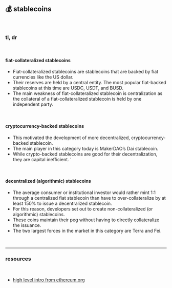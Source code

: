 ## 💰 stablecoins

<br>

### tl, dr

<br>

#### fiat-collateralized stablecoins 

* Fiat-collateralized stablecoins are stablecoins that are backed by fiat currencies like the US dollar. 
* Their reserves are held by a central entity. The most popular fiat-backed stablecoins at this time are USDC, USDT, and BUSD. 
* The main weakness of fiat-collateralized stablecoin is centralization as the collateral of a fiat-collateralized stablecoin is held by one independent party.

<br>

#### cryptocurrency-backed stablecoins

*  This motivated the development of more decentralized, cryptocurrency-backed stablecoin. 
*  The main player in this category today is MakerDAO’s Dai stablecoin.
*  While crypto-backed stablecoins are good for their decentralization, they are capital inefficient. '

<br>

#### decentralized (algorithmic) stablecoins

*  The average consumer or institutional investor would rather mint 1:1 through a centralized fiat stablecoin than have to over-collateralize by at least 150% to issue a decentralized stablecoin. 
*  For this reason, developers set out to create non-collateralized (or algorithmic) stablecoins. 
*  These coins maintain their peg without having to directly collateralize the issuance. 
*  The two largest forces in the market in this category are Terra and Fei.

<br>

---

### resources

<br>

* [high level intro from ethereum.org](https://ethereum.org/en/stablecoins/)
